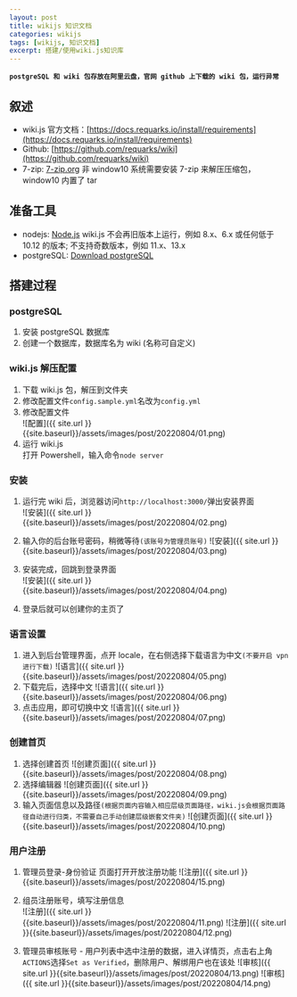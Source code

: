 ```yaml
---
layout: post
title: wikijs 知识文档
categories: wikijs
tags: [wikijs, 知识文档]
excerpt: 搭建/使用wiki.js知识库
---
```


**`postgreSQL 和 wiki 包存放在阿里云盘，官网 github 上下载的 wiki 包，运行异常`**

## 叙述

- wiki.js 官方文档：[https://docs.requarks.io/install/requirements](https://docs.requarks.io/install/requirements)
- Github: [https://github.com/requarks/wiki](https://github.com/requarks/wiki)
- 7-zip: [7-zip.org](https://www.7-zip.org/) 非 window10 系统需要安装 7-zip 来解压压缩包，window10 内置了 tar

## 准备工具

- nodejs: [Node.js](https://nodejs.org/en/) wiki.js 不会再旧版本上运行，例如 8.x、6.x 或任何低于 10.12 的版本; 不支持奇数版本，例如 11.x、13.x
- postgreSQL: [Download postgreSQL](https://www.enterprisedb.com/downloads/postgres-postgresql-downloads)

## 搭建过程

### postgreSQL

1. 安装 postgreSQL 数据库
2. 创建一个数据库，数据库名为 wiki (名称可自定义)

### wiki.js 解压配置

1. 下载 wiki.js 包，解压到文件夹
2. 修改配置文件`config.sample.yml`名改为`config.yml`
3. 修改配置文件  
   ![配置]({{ site.url }}{{site.baseurl}}/assets/images/post/20220804/01.png)
4. 运行 wiki.js  
   打开 Powershell，输入命令`node server`

### 安装

1. 运行完 wiki 后，浏览器访问`http://localhost:3000/`弹出安装界面  
   ![安装]({{ site.url }}{{site.baseurl}}/assets/images/post/20220804/02.png)

2. 输入你的后台账号密码，稍微等待`(该账号为管理员账号)`
   ![安装]({{ site.url }}{{site.baseurl}}/assets/images/post/20220804/03.png)

3. 安装完成，回跳到登录界面  
   ![安装]({{ site.url }}{{site.baseurl}}/assets/images/post/20220804/04.png)

4. 登录后就可以创建你的主页了

### 语言设置

1. 进入到后台管理界面，点开 locale，在右侧选择下载语言为中文`(不要开启 vpn进行下载)`
   ![语言]({{ site.url }}{{site.baseurl}}/assets/images/post/20220804/05.png)
2. 下载完后，选择中文
   ![语言]({{ site.url }}{{site.baseurl}}/assets/images/post/20220804/06.png)
3. 点击应用，即可切换中文
   ![语言]({{ site.url }}{{site.baseurl}}/assets/images/post/20220804/07.png)

### 创建首页

1. 选择创建首页
   ![创建页面]({{ site.url }}{{site.baseurl}}/assets/images/post/20220804/08.png)
2. 选择编辑器
   ![创建页面]({{ site.url }}{{site.baseurl}}/assets/images/post/20220804/09.png)
3. 输入页面信息以及路径`(根据页面内容输入相应层级页面路径，wiki.js会根据页面路径自动进行归类，不需要自己手动创建层级嵌套文件夹)`
   ![创建页面]({{ site.url }}{{site.baseurl}}/assets/images/post/20220804/10.png)

### 用户注册

1. 管理员登录-身份验证 页面打开开放注册功能
   ![注册]({{ site.url }}{{site.baseurl}}/assets/images/post/20220804/15.png)

2. 组员注册账号，填写注册信息  
   ![注册]({{ site.url }}{{site.baseurl}}/assets/images/post/20220804/11.png)
   ![注册]({{ site.url }}{{site.baseurl}}/assets/images/post/20220804/12.png)

3. 管理员审核账号 - 用户列表中选中注册的数据，进入详情页，点击右上角`ACTIONS`选择`Set as Verified`，删除用户、解绑用户也在该处
   ![审核]({{ site.url }}{{site.baseurl}}/assets/images/post/20220804/13.png)
   ![审核]({{ site.url }}{{site.baseurl}}/assets/images/post/20220804/14.png)

